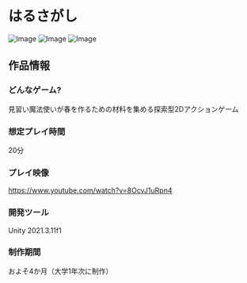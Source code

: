 # はるさがし
![Image](https://github.com/user-attachments/assets/006aed20-dcfe-4075-845c-0beb8d376560)
![Image](https://github.com/user-attachments/assets/a0901841-a828-4036-ae93-d4ba1151b849)
![Image](https://github.com/user-attachments/assets/f2136f5b-5ce0-4d18-a701-827696d882b6)

## 作品情報
### どんなゲーム?
見習い魔法使いが春を作るための材料を集める探索型2Dアクションゲーム
### 想定プレイ時間
20分
### プレイ映像
https://www.youtube.com/watch?v=8OcvJ1uRpn4
### 開発ツール
Unity 2021.3.11f1
### 制作期間
およそ4か月（大学1年次に制作）
